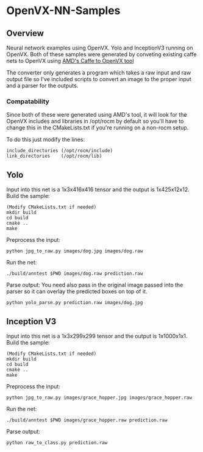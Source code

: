 # OpenVX-NN-Samples

## Overview
Neural network examples using OpenVX. Yolo and InceptionV3 running on OpenVX. Both of these samples were generated by conveting existing caffe nets to OpenVX using [AMD's Caffe to OpenVX tool](https://github.com/GPUOpen-ProfessionalCompute-Libraries/amdovx-modules/tree/develop/utils/inference_generator)

The converter only generates a program which takes a raw input and raw output file so I've included scripts to convert an image to the proper input and a parser for the outputs.

### Compatability
Since both of these were generated using AMD's tool, it will look for the OpenVX includes and libraries in /opt/rocm by default so you'll have to change this in the CMakeLists.txt if you're running on a non-rocm setup.

To do this just modify the lines:
```
include_directories (/opt/rocm/include)
link_directories    (/opt/rocm/lib)
```

## Yolo
Input into this net is a 1x3x416x416 tensor and the output is 1x425x12x12.
Build the sample:
```
(Modify CMakeLists.txt if needed)
mkdir build
cd build
cmake ..
make
```

Preprocess the input:
```
python jpg_to_raw.py images/dog.jpg images/dog.raw
```

Run the net:
```
./build/anntest $PWD images/dog.raw prediction.raw
```

Parse output:
You need also pass in the original image passed into the parser so it can overlay the predicted boxes on top of it.
```
python yolo_parse.py prediction.raw images/dog.jpg
```

## Inception V3
Input into this net is a 1x3x299x299 tensor and the output is 1x1000x1x1.
Build the sample:
```
(Modify CMakeLists.txt if needed)
mkdir build
cd build
cmake ..
make
```

Preprocess the input:
```
python jpg_to_raw.py images/grace_hopper.jpg images/grace_hopper.raw
```

Run the net:
```
./build/anntest $PWD images/grace_hopper.raw prediction.raw
```

Parse output:
```
python raw_to_class.py prediction.raw
```
